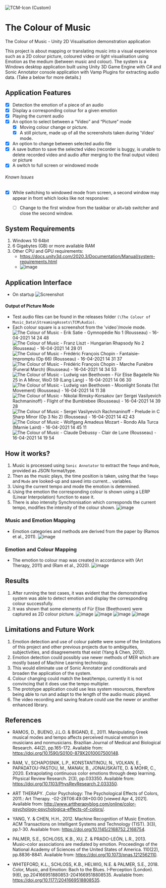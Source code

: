 ![TCM-Icon (Custom)](https://user-images.githubusercontent.com/23151263/115999184-bbfc5400-a5e2-11eb-8dd2-029b38d0eba0.png)

# The Colour of Music
The Colour of Music - Unity 2D Visualisation demonstration application 

This project is about mapping or translating music into a visual experience such as a 2D colour picture, coloured video or light visualisation using Emotion as the medium (between music and colour). The system is a Windows desktop application built using Unity 3D Game Engine with C# and Sonic Annotator console application with Vamp Plugins for extracting audio data. (Take a below for more details.)


## Application Features
- [x] Detection the emotion of a piece of an audio 
- [x] Display a corresponding colour for a given emotion
- [x] Playing the current audio
- [x] An option to select between a “Video” and “Picture” mode
  - [x] Moving colour change or picture.
  - [x] A still picture, made up of all the screenshots taken during 'Video' mode.
- [x] An option to change between selected audio file
- [x] A save button to save the selected video (recorder is buggy, is unable to delete recorded video and audio after merging to the final output video) or picture
- [x] A switch to full screen or windowed mode

###### Known Issues
- [x] While switching to windowed mode from screen, a second window may appear in front which looks like not responsive:
  - [ ] Change to the first window from the taskbar or alt+tab switcher and close the second window.
  
  
## System Requirements
1. Windows 10 64bit
2. 6 Gigabytes (GB) or more available RAM
3. Other CPU and GPU requirements:
   - https://docs.unity3d.com/2020.3/Documentation/Manual/system-requirements.html
   - ![image](https://user-images.githubusercontent.com/23151263/115573608-ceac1b80-a2b8-11eb-8006-27131c40e25b.png "System requirements for Unity Desktop 2020 LTS")


## Application Interface
- On startup
![Screenshot](https://user-images.githubusercontent.com/23151263/115565017-eb445580-a2b0-11eb-8f6d-9936757c6421.png "App Controls and Logo")

#### Output of Picture Mode
- Test audio files can be found in the releases folder `(\The Colour of Music_Data\StreamingAssets\TCM\Audio)`.
- Each colour square is a screenshot from the 'video'/movie mode.
![The Colour of Music - Erik Satie - Gymnopédie No  1 (Rousseau) - 16-04-2021 14 24 48](https://user-images.githubusercontent.com/23151263/115564399-57728980-a2b0-11eb-9646-305ed4f34948.png "Erik Satie - Gymnopédie No  1 (Rousseau)")
![The Colour of Music - Franz Liszt - Hungarian Rhapsody No   2 (Rousseau) - 16-04-2021 14 28 01](https://user-images.githubusercontent.com/23151263/115564406-580b2000-a2b0-11eb-9241-1268ff2edf0e.png "Franz Liszt - Hungarian Rhapsody No   2 (Rousseau)")
![The Colour of Music - Frédéric François Chopin - Fantaisie-Impromptu (Op  66) (Rousseau) - 16-04-2021 14 31 37](https://user-images.githubusercontent.com/23151263/115564411-58a3b680-a2b0-11eb-8681-ccd06c18050a.png "Frédéric François Chopin - Fantaisie-Impromptu (Op  66) (Rousseau)")
![The Colour of Music - Frédéric François Chopin - Marche Funèbre (Funeral March) (Rousseau) - 16-04-2021 14 34 53](https://user-images.githubusercontent.com/23151263/115564413-58a3b680-a2b0-11eb-94e9-132798be59f3.png "Frédéric François Chopin - Marche Funèbre (Funeral March) (Rousseau)")
![The Colour of Music - Ludwig van Beethoven - Für Elise Bagatelle No  25 in A Minor, WoO 59 (Lang Lang) - 16-04-2021 14 06 30](https://user-images.githubusercontent.com/23151263/115564415-593c4d00-a2b0-11eb-8a2d-7b8c08c4f5d8.png "Ludwig van Beethoven - Für Elise Bagatelle No  25 in A Minor, WoO 59 (Lang Lang)")
![The Colour of Music - Ludwig van Beethoven - Moonlight Sonata (1st Movement) (Rousseau) - 16-04-2021 14 11 38](https://user-images.githubusercontent.com/23151263/115564416-593c4d00-a2b0-11eb-83da-59f0559c3acd.png "Ludwig van Beethoven - Moonlight Sonata (1st Movement) (Rousseau)")
![The Colour of Music - Nikolai Rimsky-Korsakov (arr  Sergei Vasilyevich Rachmaninoff) - Flight of the Bumblebee (Rousseau) - 16-04-2021 14 39 28](https://user-images.githubusercontent.com/23151263/115564420-593c4d00-a2b0-11eb-9891-45ea1adb470d.png "Nikolai Rimsky-Korsakov (arr  Sergei Vasilyevich Rachmaninoff) - Flight of the Bumblebee (Rousseau)")
![The Colour of Music - Sergei Vasilyevich Rachmaninoff - Prelude in C Sharp Minor (Op  3 No  2) (Rousseau) - 16-04-2021 14 42 43](https://user-images.githubusercontent.com/23151263/115564423-59d4e380-a2b0-11eb-822b-bf8ff9616685.png "Sergei Vasilyevich Rachmaninoff - Prelude in C Sharp Minor (Op  3 No  2) (Rousseau)")
![The Colour of Music - Wolfgang Amadeus Mozart - Rondo Alla Turca (Marnie Laird) - 16-04-2021 14 45 11](https://user-images.githubusercontent.com/23151263/115564425-59d4e380-a2b0-11eb-9593-08344c51254e.png "Wolfgang Amadeus Mozart - Rondo Alla Turca (Marnie Laird)")
![The Colour of Music - Claude Debussy - Clair de Lune (Rousseau) - 16-04-2021 14 19 54](https://user-images.githubusercontent.com/23151263/115564426-5a6d7a00-a2b0-11eb-94b9-e9cbb9275499.png "Claude Debussy - Clair de Lune (Rousseau)")


## How it works?
1. Music is processed using `Sonic Annotator` to extract the `Tempo` and `Mode`, provided as JSON format/type. 
2. Then as the music plays, the time position is taken, using that the `Tempo` and `Mode` are looked-up and saved into current... variables.
3. Using the current tempo and mode the emotion is determined.    
4. Using the emotion the corresponding colour is shown using a LERP (Linear Interpolation) function to ease it.
5. There is also intensity Synchronisation which corresponds the current tempo, modifies the intensity of the colour shown.
![image](https://user-images.githubusercontent.com/23151263/116756435-fd866800-aa03-11eb-9204-233c3b17d2a8.png)

### Music and Emotion Mapping
- Emotion categories and methods are derived from the paper by (Ramos et al., 2011).
![image](https://user-images.githubusercontent.com/23151263/116757968-19d7d400-aa07-11eb-8f3e-0af51c466d34.png)


### Emotion and Colour Mapping
- The emotion to colour map was created in accordance with (Art Therapy, 2011) and (Ram et al., 2020).
![image](https://user-images.githubusercontent.com/23151263/116758048-4390fb00-aa07-11eb-8400-0e7d76cc196b.png)


## Results
1. After running the test cases, it was evident that the demonstrative system was able to detect emotion and display the corresponding colour successfully.
2. It was shown that some elements of Für Elise (Beethoven) were captured as 2D colour picture.
![image](https://user-images.githubusercontent.com/23151263/116759067-50aee980-aa09-11eb-986c-9a95dc76d4a6.png)
![image](https://user-images.githubusercontent.com/23151263/116759026-3ecd4680-aa09-11eb-8523-8e5e091c3e70.png)
![image](https://user-images.githubusercontent.com/23151263/116759511-6670de80-aa0a-11eb-83a3-15020dda70c7.png)
![image](https://user-images.githubusercontent.com/23151263/116759049-4856ae80-aa09-11eb-8232-d1e276ed0f3e.png)

## Limitations and Future Work
1. Emotion detection and use of colour palette were some of the limitations of this project and other previous projects due to ambiguities, subjectivities, and disagreements that exist (Yang & Chen, 2012).
2. Emotion detection could possibly use newer methods of MER which are mostly based of Machine Learning technology.
3. This would eliminate use of Sonic Annotator and conditionals and broaden the application of the system.
4. Colour changing could match the beat/tempo, currently it is not convincing that it does use the tempo multipler.
5. The prototype application could use less system resources, therefore being able to run and adapt to the length of the audio music played.
6. The video recording and saving feature could use the newer or another enhanced library.


## References
- RAMOS, D., BUENO, J.L.O. & BIGAND, E., 2011. Manipulating Greek musical modes and tempo affects perceived musical emotion in musicians and nonmusicians. Brazilian Journal of Medical and Biological Research. 44(2), pp.165-172. Available from: https://doi.org/10.1590/S0100-879X2010007500148.
- RAM, V., SCHAPOSNIK, L.P., KONSTANTINOU, N., VOLKAN, E., PAPADATOU-PASTOU, M., MANAV, B., JONAUSKAITE, D. & MOHR, C., 2020. Extrapolating continuous color emotions through deep learning. Physical Review Research. 2(3), pp.033350. Available from: https://doi.org/10.1103/PhysRevResearch.2.033350.
- ART THERAPY. ,Color Psychology: The Psychological Effects of Colors, 2011.: Art Therapy. -02-28T06:49:08+00:00 [viewed Apr 4, 2021]. Available from: http://www.arttherapyblog.com/online/color-psychology-psychologica-effects-of-colors/.

- YANG, Y. & CHEN, H.H., 2012. Machine Recognition of Music Emotion. ACM Transactions on Intelligent Systems and Technology (TIST). 3(3), pp.1-30. Available from: https://doi.org/10.1145/2168752.2168754.
- PALMER, S.E., SCHLOSS, K.B., XU, Z. & PRADO-LEÓN, L.R., 2013. Music–color associations are mediated by emotion. Proceedings of the National Academy of Sciences of the United States of America. 110(22), pp.8836-8841. Available from: https://doi.org/10.1073/pnas.1212562110.
- WHITEFORD, K.L., SCHLOSS, K.B., HELWIG, N.E. & PALMER, S.E., 2018. Color, Music, and Emotion: Bach to the Blues. I-Perception (London). 9(6), pp.204166951880853-2041669518808535. Available from: https://doi.org/10.1177/2041669518808535.
